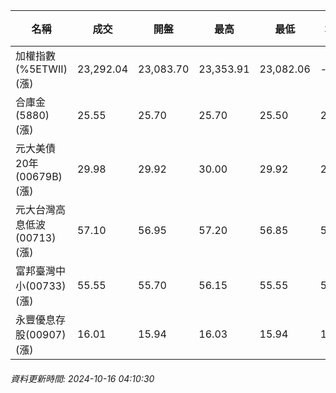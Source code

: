 | 名稱 | 成交 | 開盤 | 最高 | 最低 | 均價 | 成交金額(億) | 昨收 | 漲跌幅 | 漲跌 | 總量 | 昨量 | 振幅 |
| -------- | -------- | -------- | -------- |-------- | -------- | -------- |-------- |-------- |-------- | -------- | -------- |-------- |
|加權指數(%5ETWII) (漲)|23,292.04|23,083.70|23,353.91|23,082.06|-|4,111.32|22,975.29|1.38%|316.75|8,306,430|0|1.18%|
|合庫金(5880) (漲)|25.55|25.70|25.70|25.50|25.57|3.58|25.50|0.20%|0.05|14,006|4,535|0.78%|
|元大美債20年(00679B) (漲)|29.98|29.92|30.00|29.92|29.97|19.94|29.83|0.50%|0.15|66,513|95,898|0.27%|
|元大台灣高息低波(00713) (漲)|57.10|56.95|57.20|56.85|57.05|4.75|56.70|0.71%|0.40|8,331|12,640|0.62%|
|富邦臺灣中小(00733) (漲)|55.55|55.70|56.15|55.55|55.84|0.825|55.50|0.09%|0.05|1,477|1,301|1.08%|
|永豐優息存股(00907) (漲)|16.01|15.94|16.03|15.94|16.00|0.636|15.90|0.69%|0.11|3,976|4,667|0.57%|
###### 資料更新時間: 2024-10-16 04:10:30